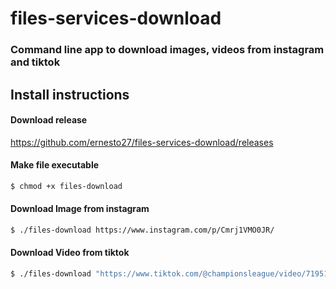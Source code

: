 # files-services-download

### Command line app to download images, videos from instagram and tiktok


## Install instructions

#### Download release 
https://github.com/ernesto27/files-services-download/releases

#### Make file executable
```sh
$ chmod +x files-download
```
#### Download Image from instagram
```sh
$ ./files-download https://www.instagram.com/p/Cmrj1VMO0JR/
```

#### Download Video from tiktok
```sh
$ ./files-download "https://www.tiktok.com/@championsleague/video/7195195134932225285?q=messi&t=1675619868413"
```